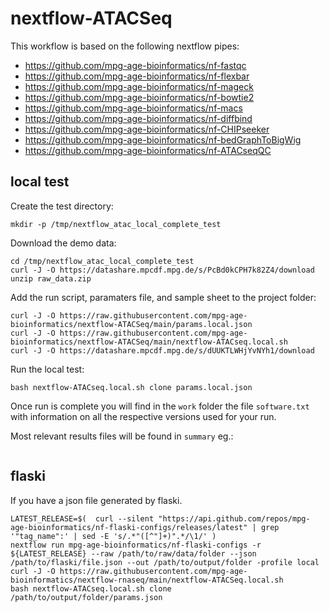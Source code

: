 # nextflow-ATACSeq

This workflow is based on the following nextflow pipes:

- https://github.com/mpg-age-bioinformatics/nf-fastqc
- https://github.com/mpg-age-bioinformatics/nf-flexbar
- https://github.com/mpg-age-bioinformatics/nf-mageck
- https://github.com/mpg-age-bioinformatics/nf-bowtie2
- https://github.com/mpg-age-bioinformatics/nf-macs
- https://github.com/mpg-age-bioinformatics/nf-diffbind
- https://github.com/mpg-age-bioinformatics/nf-CHIPseeker
- https://github.com/mpg-age-bioinformatics/nf-bedGraphToBigWig
- https://github.com/mpg-age-bioinformatics/nf-ATACseqQC

## local test

Create the test directory:
```
mkdir -p /tmp/nextflow_atac_local_complete_test
```

Download the demo data:
```
cd /tmp/nextflow_atac_local_complete_test
curl -J -O https://datashare.mpcdf.mpg.de/s/PcBd0kCPH7k82Z4/download
unzip raw_data.zip
```

Add the run script, paramaters file, and sample sheet to the project folder:
```
curl -J -O https://raw.githubusercontent.com/mpg-age-bioinformatics/nextflow-ATACSeq/main/params.local.json
curl -J -O https://raw.githubusercontent.com/mpg-age-bioinformatics/nextflow-ATACSeq/main/nextflow-ATACseq.local.sh
curl -J -O https://datashare.mpcdf.mpg.de/s/dUUKTLWHjYvNYh1/download
```

Run the local test:
```
bash nextflow-ATACseq.local.sh clone params.local.json
```

Once run is complete you will find in the `work` folder the file `software.txt` with information on all the respective versions used for your run.

Most relevant results files will be found in `summary` eg.:
```

```

## flaski

If you have a json file generated by flaski.

```
LATEST_RELEASE=$(  curl --silent "https://api.github.com/repos/mpg-age-bioinformatics/nf-flaski-configs/releases/latest" | grep '"tag_name":' | sed -E 's/.*"([^"]+)".*/\1/' )
nextflow run mpg-age-bioinformatics/nf-flaski-configs -r ${LATEST_RELEASE} --raw /path/to/raw/data/folder --json /path/to/flaski/file.json --out /path/to/output/folder -profile local
curl -J -O https://raw.githubusercontent.com/mpg-age-bioinformatics/nextflow-rnaseq/main/nextflow-ATACSeq.local.sh
bash nextflow-ATACseq.local.sh clone /path/to/output/folder/params.json
```

